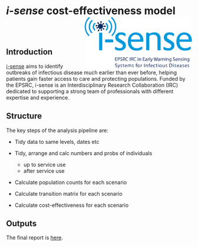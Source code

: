 
# *i-sense* cost-effectiveness model <img src="logo.png" height="139" align="right"/>

<!-- ![](logo.png) -->

<br> <br>

## Introduction

[i-sense](https://www.i-sense.org.uk/) aims to identify outbreaks of
infectious disease much earlier than ever before, helping patients gain
faster access to care and protecting populations. Funded by the EPSRC,
i-sense is an Interdisciplinary Research Collaboration (IRC) dedicated
to supporting a strong team of professionals with different expertise
and experience.

## Structure

The key steps of the analysis pipeline are:

  - Tidy data to same levels, dates etc

  - Tidy, arrange and calc numbers and probs of individuals
    
      - up to service use
      - after service use

  - Calculate population counts for each scenario

  - Calculate transition matrix for each scenario

  - Calculate cost-effectiveness for each scenario

## Outputs

The final report is [here](docs/finalreport.pdf).
